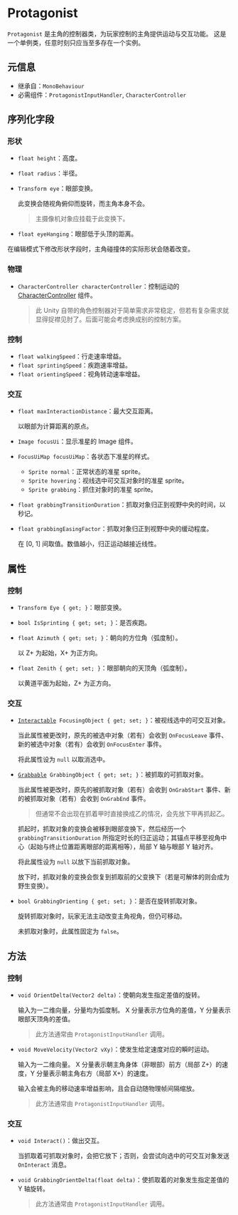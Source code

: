 # Protagonist

`Protagonist` 是主角的控制器类，为玩家控制的主角提供运动与交互功能。
这是一个单例类，任意时刻只应当至多存在一个实例。

## 元信息

- 继承自：`MonoBehaviour`
- 必需组件：`ProtagonistInputHandler`, `CharacterController`

## 序列化字段

### 形状

- `float height`：高度。
- `float radius`：半径。
- `Transform eye`：眼部变换。

	此变换会随视角俯仰而旋转，而主角本身不会。
	> 主摄像机对象应挂载于此变换下。
- `float eyeHanging`：眼部低于头顶的距离。

在编辑模式下修改形状字段时，主角碰撞体的实际形状会随着改变。

### 物理

- `CharacterController characterController`：控制运动的 [CharacterController](https://docs.unity3d.com/ScriptReference/CharacterController.html) 组件。

	> 此 Unity 自带的角色控制器对于简单需求非常稳定，但若有复杂需求就显得捉襟见肘了。后面可能会考虑换成别的控制方案。

### 控制

- `float walkingSpeed`：行走速率增益。
- `float sprintingSpeed`：疾跑速率增益。
- `float orientingSpeed`：视角转动速率增益。

### 交互

- `float maxInteractionDistance`：最大交互距离。

	以眼部为计算距离的原点。
- `Image focusUi`：显示准星的 Image 组件。
- `FocusUiMap focusUiMap`：各状态下准星的样式。
	- `Sprite normal`：正常状态的准星 sprite。
	- `Sprite hovering`：视线选中可交互对象时的准星 sprite。
	- `Sprite grabbing`：抓住对象时的准星 sprite。
- `float grabbingTransitionDuration`：抓取对象归正到视野中央的时间，以秒记。
- `float grabbingEasingFactor`：抓取对象归正到视野中央的缓动程度。

	在 \[0, 1\] 间取值。数值越小，归正运动越接近线性。

## 属性

### 控制

- `Transform Eye { get; }`：眼部变换。
- `bool IsSprinting { get; set; }`：是否疾跑。
- `float Azimuth { get; set; }`：朝向的方位角（弧度制）。

	以 Z+ 为起始，X+ 为正方向。
- `float Zenith { get; set; }`：眼部朝向的天顶角（弧度制）。

	以黄道平面为起始，Z+ 为正方向。

### 交互

- [`Interactable`](Interactable.md)` FocusingObject { get; set; }`：被视线选中的可交互对象。

	当此属性被更改时，原先的被选中对象（若有）会收到 `OnFocusLeave` 事件、新的被选中对象（若有）会收到 `OnFocusEnter` 事件。

	将此属性设为 `null` 以取消选中。

- [`Grabbable`](Grabbable.md)` GrabbingObject { get; set; }`：被抓取的可抓取对象。

	当此属性被更改时，原先的被抓取对象（若有）会收到 `OnGrabStart` 事件、新的被抓取对象（若有）会收到 `OnGrabEnd` 事件。

	> 但通常不会出现在抓着甲时直接换成乙的情况，会先放下甲再抓起乙。

	抓起时，抓取对象的变换会被移到眼部变换下，然后经历一个 `grabbingTransitionDuration` 所指定时长的归正运动；其锚点平移至视角中心（起始与终止位置距离眼部的距离相等），局部 Y 轴与眼部 Y 轴对齐。

	将此属性设为 `null` 以放下当前抓取对象。

	放下时，抓取对象的变换会恢复到抓取前的父变换下（若是可解体的则会成为野生变换）。

- `bool GrabbingOrienting { get; set; }`：是否在旋转抓取对象。

	旋转抓取对象时，玩家无法主动改变主角视角，但仍可移动。

	未抓取对象时，此属性固定为 `false`。

## 方法

### 控制

- `void OrientDelta(Vector2 delta)`：使朝向发生指定差值的旋转。

	输入为一二维向量，分量均为弧度制。
	X 分量表示方位角的差值，Y 分量表示眼部天顶角的差值。

	> 此方法通常由 `ProtagonistInputHandler` 调用。

- `void MoveVelocity(Vector2 vXy)`：使发生给定速度对应的瞬时运动。

	输入为一二维向量。
	X 分量表示朝主角身体（非眼部）前方（局部 Z+）的速度，Y 分量表示朝主角右方（局部 X+）的速度。

	输入会被主角的移动速率增益影响，且会自动随物理帧间隔缩放。

	> 此方法通常由 `ProtagonistInputHandler` 调用。

### 交互

- `void Interact()`：做出交互。

	当抓取着可抓取对象时，会把它放下；否则，会尝试向选中的可交互对象发送 `OnInteract` 消息。

- `void GrabbingOrientDelta(float delta)`：使抓取着的对象发生指定差值的 Y 轴旋转。

	> 此方法通常由 `ProtagonistInputHandler` 调用。